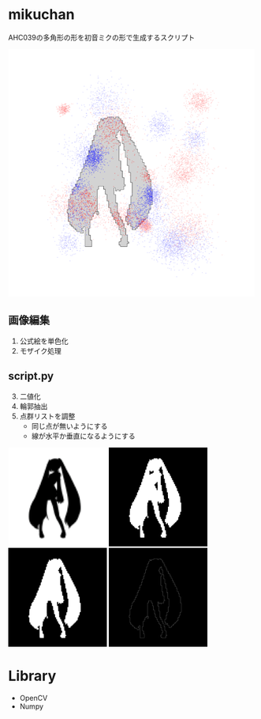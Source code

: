 # mikuchan
AHC039の多角形の形を初音ミクの形で生成するスクリプト

<img src="./vis.png" width=500>

## 画像編集
1. 公式絵を単色化
2. モザイク処理

## script.py
3. 二値化
4. 輪郭抽出
5. 点群リストを調整
    - 同じ点が無いようにする
    - 線が水平か垂直になるようにする

<img src="0_mosiced_img.png" width=200>
<img src="1_bin_img.png" width=200>
<img src="2_res_img.png" width=200>
<img src="3_line_img.png" width=200>

# Library
- OpenCV
- Numpy

